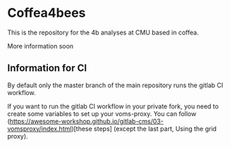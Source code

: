 # Coffea4bees

This is the repository for the 4b analyses at CMU based in coffea. 

More information soon


## Information for CI

By default only the master branch of the main repository runs the gitlab CI workflow. 

If you want to run the gitlab CI workflow in your private fork, you need to create some variables to set up your voms-proxy. You can follow (https://awesome-workshop.github.io/gitlab-cms/03-vomsproxy/index.html)[these steps] (except the last part, Using the grid proxy).
